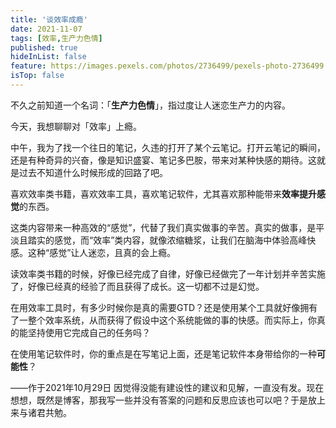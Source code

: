 ```yaml
---
title: '谈效率成瘾'
date: 2021-11-07
tags: [效率,生产力色情]
published: true
hideInList: false
feature: https://images.pexels.com/photos/2736499/pexels-photo-2736499.jpeg?auto=compress&cs=tinysrgb&dpr=2&h=750&w=1260
isTop: false
---
```


不久之前知道一个名词：「**生产力色情**」，指过度让人迷恋生产力的内容。

今天，我想聊聊对「效率」上瘾。

中午，我为了找一个往日的笔记，久违的打开了某个云笔记。打开云笔记的瞬间，还是有种奇异的兴奋，像是知识盛宴、笔记多巴胺，带来对某种快感的期待。这就是过去不知道什么时候形成的回路了吧。

喜欢效率类书籍，喜欢效率工具，喜欢笔记软件，尤其喜欢那种能带来**效率提升感觉**的东西。

这类内容带来一种高效的“感觉”，代替了我们真实做事的辛苦。真实的做事，是平淡且踏实的感觉，而“效率”类内容，就像浓缩糖浆，让我们在脑海中体验高峰快感。这种“感觉”让人迷恋，且真的会上瘾。

读效率类书籍的时候，好像已经完成了自律，好像已经做完了一年计划并辛苦实施了，好像已经真的经验了而且获得了成长。这一切都不过是幻觉。

在用效率工具时，有多少时候你是真的需要GTD？还是使用某个工具就好像拥有了一整个效率系统，从而获得了假设中这个系统能做的事的快感。而实际上，你真的能坚持使用它完成自己的任务吗？

在使用笔记软件时，你的重点是在写笔记上面，还是笔记软件本身带给你的一种**可能性**？


——作于2021年10月29日
因觉得没能有建设性的建议和见解，一直没有发。现在想想，既然是博客，那我写一些并没有答案的问题和反思应该也可以吧？于是放上来与诸君共勉。

